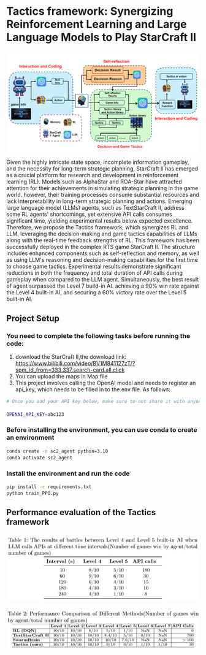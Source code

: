 # Tactics framework: Synergizing Reinforcement Learning and Large Language Models to Play StarCraft II

![SCII-Structure](https://github.com/Shuaikx/SC2_Agent/blob/main/Images/image1.png)

Given the highly intricate state space, incomplete information gameplay, and the necessity for long-term strategic planning, StarCraft II has emerged as a crucial platform for research and development in reinforcement learning (RL). Models such as AlphaStar and ROA-Star have attracted attention for their achievements in simulating strategic planning in the game world. however, their training processes consume substantial resources and lack interpretability in long-term strategic planning and actions. Emerging large language model (LLMs) agents, such as TextStarCraft II, address some RL agents' shortcomings, yet extensive API calls consumes significant time, yielding experimental results below expected excellence. Therefore, we propose the Tactics framework, which synergizes RL and LLM, leveraging the decision-making and game tactics capabilities of LLMs along with the real-time feedback strengths of RL. This framework has been successfully deployed in the complex RTS game StarCraft II. The structure includes enhanced components such as self-reflection and memory, as well as using LLM's reasoning and decision-making capabilities for the first time to choose game tactics. Experimental results demonstrate significant reductions in both the frequency and total duration of API calls during gameplay when compared to the LLM agent. Simultaneously, the best result of agent surpassed the Level 7 build-in AI. achieving a 90% win rate against the Level 4 built-in AI, and securing a 60% victory rate over the Level 5 built-in AI.

## Project Setup
### You need to complete the following tasks before running the code:
1. download the StarCraft II,the download link: https://www.bilibili.com/video/BV1M841127zT/?spm_id_from=333.337.search-card.all.click  
2. You can upload the maps in Map file
3. This project involves calling the OpenAI model and needs to register an api_key, which needs to be filled in to the.env file. As follows:
```bash
# Once you add your API key below, make sure to not share it with anyone! The API key should remain private.

OPENAI_API_KEY=abc123
```

### Before installing the environment, you can use conda to create an environment

```bash
conda create -n sc2_agent python=3.10
conda activate sc2_agent
```

### Install the environment and run the code
```bash
pip install -r requirements.txt
python train_PPO.py
```


## Performance evaluation of the Tactics framework
![SCII-Structure](https://github.com/Shuaikx/SC2_Agent/blob/main/Images/image3.png)


![SCII-Structure](https://github.com/Shuaikx/SC2_Agent/blob/main/Images/image4.png)

